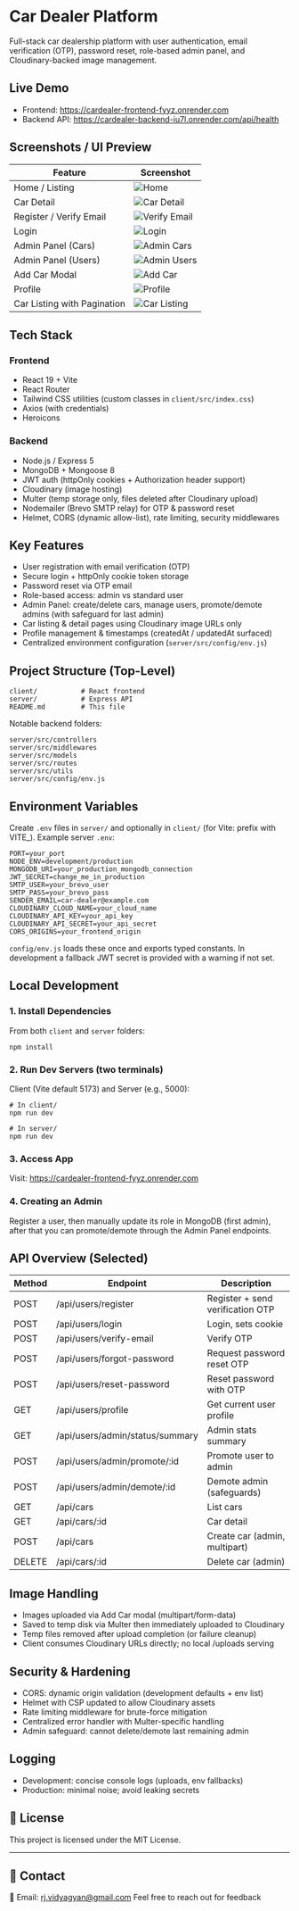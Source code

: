 # Car Dealer Platform

Full-stack car dealership platform with user authentication, email verification (OTP), password reset, role-based admin panel, and Cloudinary-backed image management.

## Live Demo
- Frontend: https://cardealer-frontend-fyyz.onrender.com
- Backend API: https://cardealer-backend-iu7l.onrender.com/api/health


## Screenshots / UI Preview

| Feature | Screenshot |
|---------|------------|
| Home / Listing | ![Home](./client/src/assets/home.png) |
| Car Detail | ![Car Detail](./client/src/assets/detail.png) |
| Register / Verify Email | ![Verify Email](./client/src/assets/verify.png) |
| Login | ![Login](./client/src/assets/login.png) |
| Admin Panel (Cars) | ![Admin Cars](./client/src/assets/admin-cars.png) |
| Admin Panel (Users) | ![Admin Users](./client/src/assets/admin-users.png) |
| Add Car Modal | ![Add Car](./client/src/assets/add-car.png) |
| Profile | ![Profile](./client/src/assets/profile.png) |
| Car Listing with Pagination | ![Car Listing](./client/src/assets/car-listing.png) |


## Tech Stack
### Frontend
- React 19 + Vite
- React Router
- Tailwind CSS utilities (custom classes in `client/src/index.css`)
- Axios (with credentials)
- Heroicons

### Backend
- Node.js / Express 5
- MongoDB + Mongoose 8
- JWT auth (httpOnly cookies + Authorization header support)
- Cloudinary (image hosting)
- Multer (temp storage only, files deleted after Cloudinary upload)
- Nodemailer (Brevo SMTP relay) for OTP & password reset
- Helmet, CORS (dynamic allow-list), rate limiting, security middlewares

## Key Features
- User registration with email verification (OTP)
- Secure login + httpOnly cookie token storage
- Password reset via OTP email
- Role-based access: admin vs standard user
- Admin Panel: create/delete cars, manage users, promote/demote admins (with safeguard for last admin)
- Car listing & detail pages using Cloudinary image URLs only
- Profile management & timestamps (createdAt / updatedAt surfaced)
- Centralized environment configuration (`server/src/config/env.js`)

## Project Structure (Top-Level)
```
client/           # React frontend
server/           # Express API
README.md         # This file
```

Notable backend folders:
```
server/src/controllers
server/src/middlewares
server/src/models
server/src/routes
server/src/utils
server/src/config/env.js
```

## Environment Variables
Create `.env` files in `server/` and optionally in `client/` (for Vite: prefix with VITE_). Example server `.env`:
```
PORT=your_port
NODE_ENV=development/production
MONGODB_URI=your_production_mongodb_connection
JWT_SECRET=change_me_in_production
SMTP_USER=your_brevo_user
SMTP_PASS=your_brevo_pass
SENDER_EMAIL=car-dealer@example.com
CLOUDINARY_CLOUD_NAME=your_cloud_name
CLOUDINARY_API_KEY=your_api_key
CLOUDINARY_API_SECRET=your_api_secret
CORS_ORIGINS=your_frontend_origin
```
`config/env.js` loads these once and exports typed constants. In development a fallback JWT secret is provided with a warning if not set.

## Local Development
### 1. Install Dependencies
From both `client` and `server` folders:
```
npm install
```

### 2. Run Dev Servers (two terminals)
Client (Vite default 5173) and Server (e.g., 5000):
```
# In client/
npm run dev

# In server/
npm run dev
```

### 3. Access App
Visit: https://cardealer-frontend-fyyz.onrender.com

### 4. Creating an Admin
Register a user, then manually update its role in MongoDB (first admin), after that you can promote/demote through the Admin Panel endpoints.

## API Overview (Selected)
| Method | Endpoint | Description |
|--------|----------|-------------|
| POST | /api/users/register | Register + send verification OTP |
| POST | /api/users/login | Login, sets cookie |
| POST | /api/users/verify-email | Verify OTP |
| POST | /api/users/forgot-password | Request password reset OTP |
| POST | /api/users/reset-password | Reset password with OTP |
| GET | /api/users/profile | Get current user profile |
| GET | /api/users/admin/status/summary | Admin stats summary |
| POST | /api/users/admin/promote/:id | Promote user to admin |
| POST | /api/users/admin/demote/:id | Demote admin (safeguards) |
| GET | /api/cars | List cars |
| GET | /api/cars/:id | Car detail |
| POST | /api/cars | Create car (admin, multipart) |
| DELETE | /api/cars/:id | Delete car (admin) |

## Image Handling
- Images uploaded via Add Car modal (multipart/form-data)
- Saved to temp disk via Multer then immediately uploaded to Cloudinary
- Temp files removed after upload completion (or failure cleanup)
- Client consumes Cloudinary URLs directly; no local /uploads serving

## Security & Hardening
- CORS: dynamic origin validation (development defaults + env list)
- Helmet with CSP updated to allow Cloudinary assets
- Rate limiting middleware for brute-force mitigation
- Centralized error handler with Multer-specific handling
- Admin safeguard: cannot delete/demote last remaining admin

## Logging
- Development: concise console logs (uploads, env fallbacks)
- Production: minimal noise; avoid leaking secrets


## 📄 License

This project is licensed under the MIT License.

---

## 💬 Contact

📧 Email: rj.vidyagyan@gmail.com
Feel free to reach out for feedback